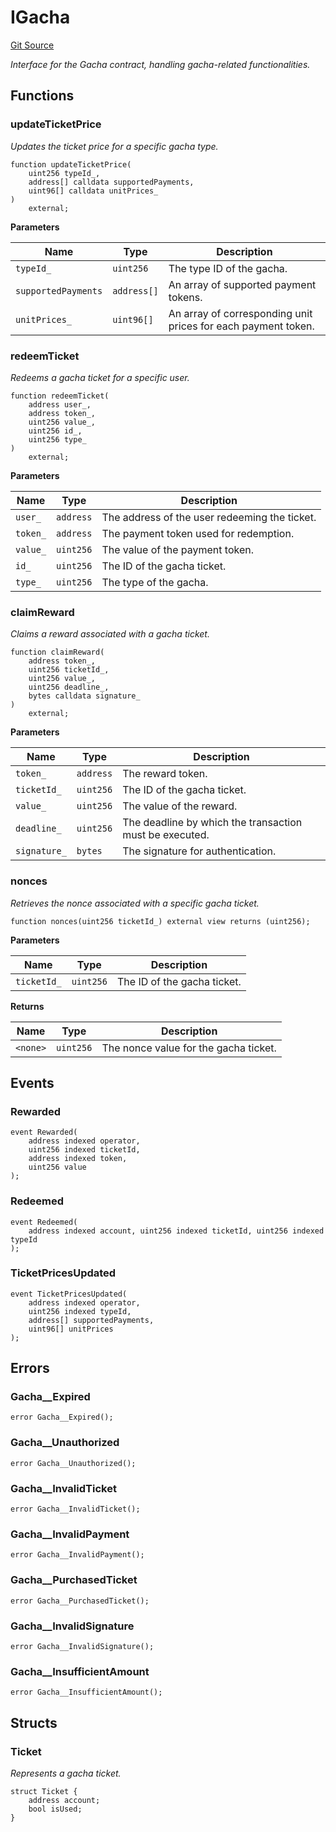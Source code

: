# IGacha
[Git Source](https://github.com/ContractLabs/foundry-bountykinds-contract/blob/67e6855d3beabdf242cc0b51d9e53b087a5235b9/src/interfaces/IGacha.sol)

*Interface for the Gacha contract, handling gacha-related
functionalities.*


## Functions
### updateTicketPrice

*Updates the ticket price for a specific gacha type.*


```solidity
function updateTicketPrice(
    uint256 typeId_,
    address[] calldata supportedPayments,
    uint96[] calldata unitPrices_
)
    external;
```
**Parameters**

|Name|Type|Description|
|----|----|-----------|
|`typeId_`|`uint256`|The type ID of the gacha.|
|`supportedPayments`|`address[]`|An array of supported payment tokens.|
|`unitPrices_`|`uint96[]`|An array of corresponding unit prices for each payment token.|


### redeemTicket

*Redeems a gacha ticket for a specific user.*


```solidity
function redeemTicket(
    address user_,
    address token_,
    uint256 value_,
    uint256 id_,
    uint256 type_
)
    external;
```
**Parameters**

|Name|Type|Description|
|----|----|-----------|
|`user_`|`address`|The address of the user redeeming the ticket.|
|`token_`|`address`|The payment token used for redemption.|
|`value_`|`uint256`|The value of the payment token.|
|`id_`|`uint256`|The ID of the gacha ticket.|
|`type_`|`uint256`|The type of the gacha.|


### claimReward

*Claims a reward associated with a gacha ticket.*


```solidity
function claimReward(
    address token_,
    uint256 ticketId_,
    uint256 value_,
    uint256 deadline_,
    bytes calldata signature_
)
    external;
```
**Parameters**

|Name|Type|Description|
|----|----|-----------|
|`token_`|`address`|The reward token.|
|`ticketId_`|`uint256`|The ID of the gacha ticket.|
|`value_`|`uint256`|The value of the reward.|
|`deadline_`|`uint256`|The deadline by which the transaction must be executed.|
|`signature_`|`bytes`|The signature for authentication.|


### nonces

*Retrieves the nonce associated with a specific gacha ticket.*


```solidity
function nonces(uint256 ticketId_) external view returns (uint256);
```
**Parameters**

|Name|Type|Description|
|----|----|-----------|
|`ticketId_`|`uint256`|The ID of the gacha ticket.|

**Returns**

|Name|Type|Description|
|----|----|-----------|
|`<none>`|`uint256`|The nonce value for the gacha ticket.|


## Events
### Rewarded

```solidity
event Rewarded(
    address indexed operator,
    uint256 indexed ticketId,
    address indexed token,
    uint256 value
);
```

### Redeemed

```solidity
event Redeemed(
    address indexed account, uint256 indexed ticketId, uint256 indexed typeId
);
```

### TicketPricesUpdated

```solidity
event TicketPricesUpdated(
    address indexed operator,
    uint256 indexed typeId,
    address[] supportedPayments,
    uint96[] unitPrices
);
```

## Errors
### Gacha__Expired

```solidity
error Gacha__Expired();
```

### Gacha__Unauthorized

```solidity
error Gacha__Unauthorized();
```

### Gacha__InvalidTicket

```solidity
error Gacha__InvalidTicket();
```

### Gacha__InvalidPayment

```solidity
error Gacha__InvalidPayment();
```

### Gacha__PurchasedTicket

```solidity
error Gacha__PurchasedTicket();
```

### Gacha__InvalidSignature

```solidity
error Gacha__InvalidSignature();
```

### Gacha__InsufficientAmount

```solidity
error Gacha__InsufficientAmount();
```

## Structs
### Ticket
*Represents a gacha ticket.*


```solidity
struct Ticket {
    address account;
    bool isUsed;
}
```

